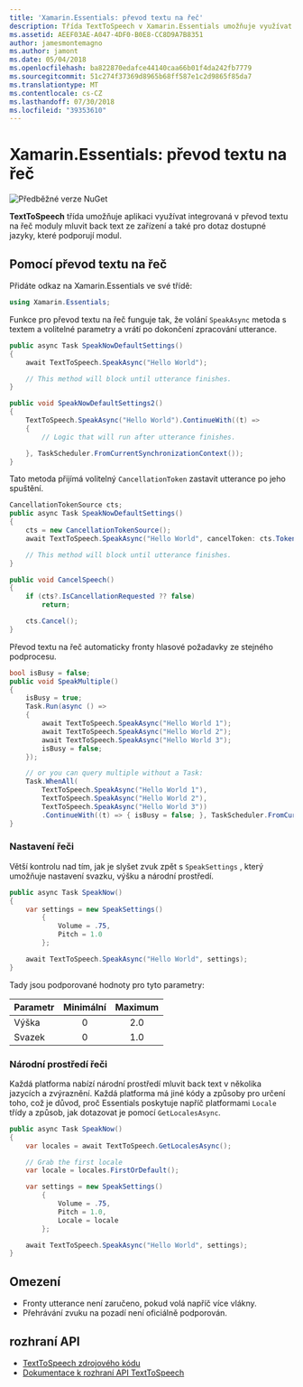 ```yaml
---
title: 'Xamarin.Essentials: převod textu na řeč'
description: Třída TextToSpeech v Xamarin.Essentials umožňuje využívat v převod textu na řeč moduly mluvit back text ze zařízení a také pro dotaz dostupné jazyky, které podporují modul integrované aplikace.
ms.assetid: AEEF03AE-A047-4DF0-B0E8-CC8D9A7B8351
author: jamesmontemagno
ms.author: jamont
ms.date: 05/04/2018
ms.openlocfilehash: ba822870edafce44140caa66b01f4da242fb7779
ms.sourcegitcommit: 51c274f37369d8965b68ff587e1c2d9865f85da7
ms.translationtype: MT
ms.contentlocale: cs-CZ
ms.lasthandoff: 07/30/2018
ms.locfileid: "39353610"
---
```

# <a name="xamarinessentials-text-to-speech"></a>Xamarin.Essentials: převod textu na řeč

![Předběžné verze NuGet](~/media/shared/pre-release.png)

**TextToSpeech** třída umožňuje aplikaci využívat integrovaná v převod textu na řeč moduly mluvit back text ze zařízení a také pro dotaz dostupné jazyky, které podporují modul.

## <a name="using-text-to-speech"></a>Pomocí převod textu na řeč

Přidáte odkaz na Xamarin.Essentials ve své třídě:

```csharp
using Xamarin.Essentials;
```

Funkce pro převod textu na řeč funguje tak, že volání `SpeakAsync` metoda s textem a volitelné parametry a vrátí po dokončení zpracování utterance. 

```csharp
public async Task SpeakNowDefaultSettings()
{
    await TextToSpeech.SpeakAsync("Hello World");

    // This method will block until utterance finishes.
}

public void SpeakNowDefaultSettings2()
{
    TextToSpeech.SpeakAsync("Hello World").ContinueWith((t) =>
    {
        // Logic that will run after utterance finishes.

    }, TaskScheduler.FromCurrentSynchronizationContext());
}
```

Tato metoda přijímá volitelný `CancellationToken` zastavit utterance po jeho spuštění.

```csharp
CancellationTokenSource cts;
public async Task SpeakNowDefaultSettings()
{
    cts = new CancellationTokenSource();
    await TextToSpeech.SpeakAsync("Hello World", cancelToken: cts.Token);

    // This method will block until utterance finishes.
}

public void CancelSpeech()
{
    if (cts?.IsCancellationRequested ?? false)
        return;

    cts.Cancel();
}
```

Převod textu na řeč automaticky fronty hlasové požadavky ze stejného podprocesu.

```csharp
bool isBusy = false;
public void SpeakMultiple()
{
    isBusy = true;
    Task.Run(async () =>
    {
        await TextToSpeech.SpeakAsync("Hello World 1");
        await TextToSpeech.SpeakAsync("Hello World 2");
        await TextToSpeech.SpeakAsync("Hello World 3");
        isBusy = false;
    });

    // or you can query multiple without a Task:
    Task.WhenAll(
        TextToSpeech.SpeakAsync("Hello World 1"),
        TextToSpeech.SpeakAsync("Hello World 2"),
        TextToSpeech.SpeakAsync("Hello World 3"))
        .ContinueWith((t) => { isBusy = false; }, TaskScheduler.FromCurrentSynchronizationContext());
}
```

### <a name="speech-settings"></a>Nastavení řeči

Větší kontrolu nad tím, jak je slyšet zvuk zpět s `SpeakSettings` , který umožňuje nastavení svazku, výšku a národní prostředí.

```csharp
public async Task SpeakNow()
{
    var settings = new SpeakSettings()
        {
            Volume = .75,
            Pitch = 1.0
        };

    await TextToSpeech.SpeakAsync("Hello World", settings);
}
```

Tady jsou podporované hodnoty pro tyto parametry:

| Parametr | Minimální | Maximum |
| --- | :---: | :---: |
| Výška | 0 | 2.0 |
| Svazek | 0 | 1.0 |

### <a name="speech-locales"></a>Národní prostředí řeči

Každá platforma nabízí národní prostředí mluvit back text v několika jazycích a zvýraznění. Každá platforma má jiné kódy a způsoby pro určení toho, což je důvod, proč Essentials poskytuje napříč platformami `Locale` třídy a způsob, jak dotazovat je pomocí `GetLocalesAsync`.

```csharp
public async Task SpeakNow()
{
    var locales = await TextToSpeech.GetLocalesAsync();

    // Grab the first locale
    var locale = locales.FirstOrDefault();

    var settings = new SpeakSettings()
        {
            Volume = .75,
            Pitch = 1.0,
            Locale = locale
        };

    await TextToSpeech.SpeakAsync("Hello World", settings);
}
```

## <a name="limitations"></a>Omezení

- Fronty utterance není zaručeno, pokud volá napříč více vlákny.
- Přehrávání zvuku na pozadí není oficiálně podporován.

## <a name="api"></a>rozhraní API

- [TextToSpeech zdrojového kódu](https://github.com/xamarin/Essentials/tree/master/Xamarin.Essentials/TextToSpeech)
- [Dokumentace k rozhraní API TextToSpeech](xref:Xamarin.Essentials.TextToSpeech)
